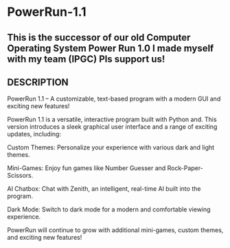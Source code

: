 # PowerRun-1.1
This is the successor of our old Computer Operating System Power Run 1.0  I made myself with my team (IPGC) Pls support us!
-----------------------------------------------------------------------------------------------------------------------
DESCRIPTION
-----------------------------------------------------------------------------------------------------------------------
PowerRun 1.1 – A customizable, text-based program with a modern GUI and exciting new features!

PowerRun 1.1 is a versatile, interactive program built with Python and. This version introduces a sleek graphical user interface and a range of exciting updates, including:

Custom Themes: Personalize your experience with various dark and light themes.

Mini-Games: Enjoy fun games like Number Guesser and Rock-Paper-Scissors.

AI Chatbox: Chat with Zenith, an intelligent, real-time AI built into the program.

Dark Mode: Switch to dark mode for a modern and comfortable viewing experience.

PowerRun will continue to grow with additional mini-games, custom themes, and exciting new features!
